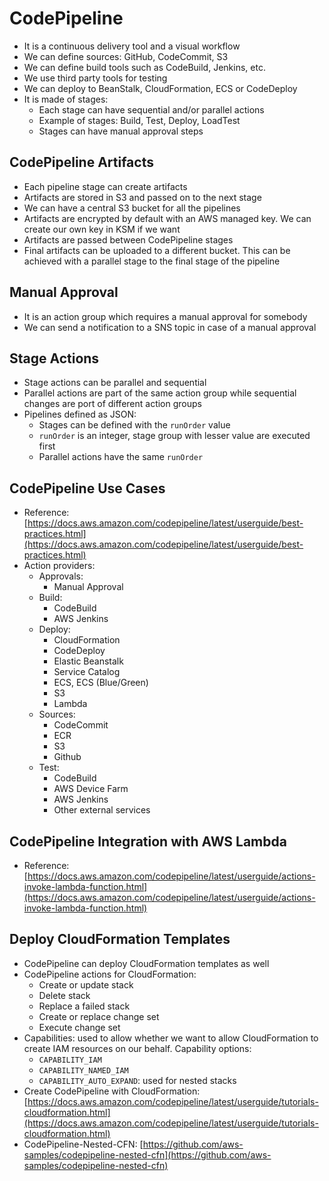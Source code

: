 # CodePipeline

- It is a continuous delivery tool and a visual workflow
- We can define sources: GitHub, CodeCommit, S3
- We can define build tools such as CodeBuild, Jenkins, etc.
- We use third party tools for testing
- We can deploy to BeanStalk, CloudFormation, ECS or CodeDeploy
- It is made of stages:
    - Each stage can have sequential and/or parallel actions
    - Example of stages: Build, Test, Deploy, LoadTest
    - Stages can have manual approval steps

## CodePipeline Artifacts

- Each pipeline stage can create artifacts
- Artifacts are stored in S3 and passed on to the next stage
- We can have a central S3 bucket for all the pipelines
- Artifacts are encrypted by default with an AWS managed key. We can create our own key in KSM if we want
- Artifacts are passed between CodePipeline stages
- Final artifacts can be uploaded to a different bucket. This can be achieved with a parallel stage to the final stage of the pipeline

## Manual Approval

- It is an action group which requires a manual approval for somebody
- We can send a notification to a SNS topic in case of a manual approval


## Stage Actions

- Stage actions can be parallel and sequential
- Parallel actions are part of the same action group while sequential changes are port of different action groups
- Pipelines defined as JSON:
    - Stages can be defined with the `runOrder` value
    - `runOrder` is an integer, stage group with lesser value are executed first
    - Parallel actions have the same `runOrder`


## CodePipeline Use Cases

- Reference: [https://docs.aws.amazon.com/codepipeline/latest/userguide/best-practices.html](https://docs.aws.amazon.com/codepipeline/latest/userguide/best-practices.html)
- Action providers:
    - Approvals:
        - Manual Approval
    - Build:
        - CodeBuild
        - AWS Jenkins
    - Deploy:
        - CloudFormation
        - CodeDeploy
        - Elastic Beanstalk
        - Service Catalog
        - ECS, ECS (Blue/Green)
        - S3
        - Lambda
    - Sources:
        - CodeCommit
        - ECR
        - S3
        - Github
    - Test:
        - CodeBuild
        - AWS Device Farm
        - AWS Jenkins
        - Other external services

## CodePipeline Integration with AWS Lambda

- Reference: [https://docs.aws.amazon.com/codepipeline/latest/userguide/actions-invoke-lambda-function.html](https://docs.aws.amazon.com/codepipeline/latest/userguide/actions-invoke-lambda-function.html)

## Deploy CloudFormation Templates

- CodePipeline can deploy CloudFormation templates as well
- CodePipeline actions for CloudFormation:
    - Create or update stack
    - Delete stack
    - Replace a failed stack
    - Create or replace change set
    - Execute change set
- Capabilities: used to allow whether we want to allow CloudFormation to create IAM resources on our behalf. Capability options:
    - `CAPABILITY_IAM`
    - `CAPABILITY_NAMED_IAM`
    - `CAPABILITY_AUTO_EXPAND`: used for nested stacks
- Create CodePipeline with CloudFormation: [https://docs.aws.amazon.com/codepipeline/latest/userguide/tutorials-cloudformation.html](https://docs.aws.amazon.com/codepipeline/latest/userguide/tutorials-cloudformation.html)
- CodePipeline-Nested-CFN: [https://github.com/aws-samples/codepipeline-nested-cfn](https://github.com/aws-samples/codepipeline-nested-cfn)